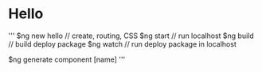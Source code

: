 # Hello

'''
$ng new hello // create, routing, CSS
$ng start // run localhost
$ng build // build deploy package
$ng watch // run deploy package in localhost

$ng generate component [name]
'''
